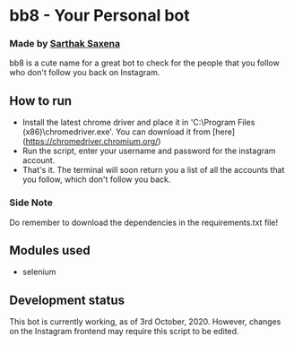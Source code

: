 # bb8 - Your Personal bot
### Made by [Sarthak Saxena](https://github.com/sarthak1905)
 bb8 is a cute name for a great bot to check for the people that you follow who don't follow you back on Instagram.
 
 ## How to run 
 * Install the latest chrome driver and place it in 'C:\Program Files (x86)\chromedriver.exe'. You can download it 
   from [here] (https://chromedriver.chromium.org/)
 * Run the script, enter your username and password for the instagram account.
 * That's it. The terminal will soon return you a list of all the accounts that you follow, which don't follow you back.

 ### Side Note 
 Do remember to download the dependencies in the requirements.txt file!
 
 ## Modules used 
 * selenium 
 
 ## Development status
 This bot is currently working, as of 3rd October, 2020. However, changes on the Instagram frontend may require 
 this script to be edited. 
